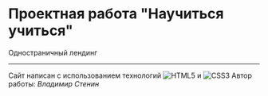 # Проектная работа **"Научиться учиться"**
Одностраничный лендинг

------

Сайт написан с использованием технологий ![HTML5](https://img.shields.io/badge/-HTML5-090909?style=for-the-badge&logo=HTML5) и ![CSS3](https://img.shields.io/badge/-CSS3-090909?style=for-the-badge&logo=CSS3)
Автор работы: _Владимир Стенин_
